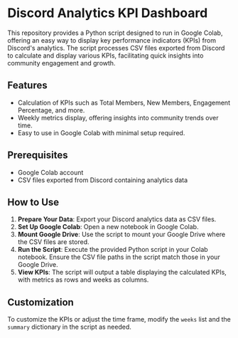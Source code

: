 # Discord Analytics KPI Dashboard

This repository provides a Python script designed to run in Google Colab, offering an easy way to display key performance indicators (KPIs) from Discord's analytics. The script processes CSV files exported from Discord to calculate and display various KPIs, facilitating quick insights into community engagement and growth.

## Features

- Calculation of KPIs such as Total Members, New Members, Engagement Percentage, and more.
- Weekly metrics display, offering insights into community trends over time.
- Easy to use in Google Colab with minimal setup required.

## Prerequisites

- Google Colab account
- CSV files exported from Discord containing analytics data

## How to Use

1. **Prepare Your Data**: Export your Discord analytics data as CSV files.
2. **Set Up Google Colab**: Open a new notebook in Google Colab.
3. **Mount Google Drive**: Use the script to mount your Google Drive where the CSV files are stored.
4. **Run the Script**: Execute the provided Python script in your Colab notebook. Ensure the CSV file paths in the script match those in your Google Drive.
5. **View KPIs**: The script will output a table displaying the calculated KPIs, with metrics as rows and weeks as columns.

## Customization

To customize the KPIs or adjust the time frame, modify the `weeks` list and the `summary` dictionary in the script as needed.
